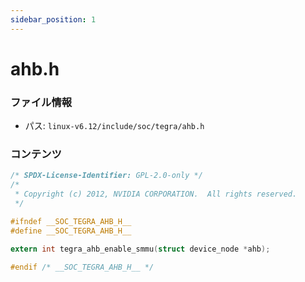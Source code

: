 ```yaml
---
sidebar_position: 1
---
```

# ahb.h

### ファイル情報

- パス: `linux-v6.12/include/soc/tegra/ahb.h`

### コンテンツ

```h
/* SPDX-License-Identifier: GPL-2.0-only */
/*
 * Copyright (c) 2012, NVIDIA CORPORATION.  All rights reserved.
 */

#ifndef __SOC_TEGRA_AHB_H__
#define __SOC_TEGRA_AHB_H__

extern int tegra_ahb_enable_smmu(struct device_node *ahb);

#endif /* __SOC_TEGRA_AHB_H__ */

```

